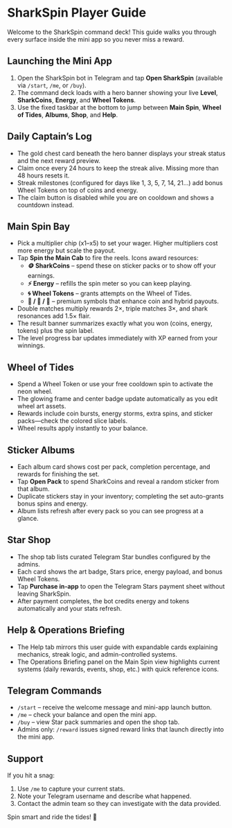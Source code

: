 # SharkSpin Player Guide

Welcome to the SharkSpin command deck! This guide walks you through every surface inside the mini app so you never miss a reward.

## Launching the Mini App

1. Open the SharkSpin bot in Telegram and tap **Open SharkSpin** (available via `/start`, `/me`, or `/buy`).
2. The command deck loads with a hero banner showing your live **Level**, **SharkCoins**, **Energy**, and **Wheel Tokens**.
3. Use the fixed taskbar at the bottom to jump between **Main Spin**, **Wheel of Tides**, **Albums**, **Shop**, and **Help**.

## Daily Captain’s Log

* The gold chest card beneath the hero banner displays your streak status and the next reward preview.
* Claim once every 24 hours to keep the streak alive. Missing more than 48 hours resets it.
* Streak milestones (configured for days like 1, 3, 5, 7, 14, 21…) add bonus Wheel Tokens on top of coins and energy.
* The claim button is disabled while you are on cooldown and shows a countdown instead.

## Main Spin Bay

* Pick a multiplier chip (x1–x5) to set your wager. Higher multipliers cost more energy but scale the payout.
* Tap **Spin the Main Cab** to fire the reels. Icons award resources:
  * **🪙 SharkCoins** – spend these on sticker packs or to show off your earnings.
  * **⚡ Energy** – refills the spin meter so you can keep playing.
  * **🌀 Wheel Tokens** – grants attempts on the Wheel of Tides.
  * **💠 / 🎁 / 🦈** – premium symbols that enhance coin and hybrid payouts.
* Double matches multiply rewards 2×, triple matches 3×, and shark resonances add 1.5× flair.
* The result banner summarizes exactly what you won (coins, energy, tokens) plus the spin label.
* The level progress bar updates immediately with XP earned from your winnings.

## Wheel of Tides

* Spend a Wheel Token or use your free cooldown spin to activate the neon wheel.
* The glowing frame and center badge update automatically as you edit wheel art assets.
* Rewards include coin bursts, energy storms, extra spins, and sticker packs—check the colored slice labels.
* Wheel results apply instantly to your balance.

## Sticker Albums

* Each album card shows cost per pack, completion percentage, and rewards for finishing the set.
* Tap **Open Pack** to spend SharkCoins and reveal a random sticker from that album.
* Duplicate stickers stay in your inventory; completing the set auto-grants bonus spins and energy.
* Album lists refresh after every pack so you can see progress at a glance.

## Star Shop

* The shop tab lists curated Telegram Star bundles configured by the admins.
* Each card shows the art badge, Stars price, energy payload, and bonus Wheel Tokens.
* Tap **Purchase in-app** to open the Telegram Stars payment sheet without leaving SharkSpin.
* After payment completes, the bot credits energy and tokens automatically and your stats refresh.

## Help & Operations Briefing

* The Help tab mirrors this user guide with expandable cards explaining mechanics, streak logic, and admin-controlled systems.
* The Operations Briefing panel on the Main Spin view highlights current systems (daily rewards, events, shop, etc.) with quick reference icons.

## Telegram Commands

* `/start` – receive the welcome message and mini-app launch button.
* `/me` – check your balance and open the mini app.
* `/buy` – view Star pack summaries and open the shop tab.
* Admins only: `/reward` issues signed reward links that launch directly into the mini app.

## Support

If you hit a snag:

1. Use `/me` to capture your current stats.
2. Note your Telegram username and describe what happened.
3. Contact the admin team so they can investigate with the data provided.

Spin smart and ride the tides! 🦈
